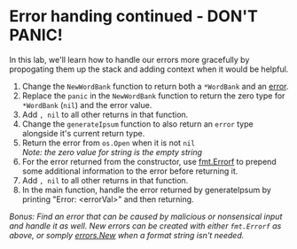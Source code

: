 # Error handing continued - DON'T PANIC!

In this lab, we'll learn how to handle our errors more gracefully by propogating them up the stack and adding context when it would be helpful.

1. Change the `NewWordBank` function to return both a `*WordBank` and an [error](https://golang.org/pkg/builtin/#error).
1. Replace the `panic` in the `NewWordBank` function to return the zero type for `*WordBank` (`nil`) and the error value.
1. Add `, nil` to all other returns in that function.
1. Change the `generateIpsum` function to also return an `error` type alongside it's current return type.
1. Return the error from `os.Open` when it is not `nil`  
*Note: the zero value for string is the empty string*
1. For the error returned from the constructor, use [fmt.Errorf](https://golang.org/pkg/fmt/#Errorf) to prepend some additional information to the error before returning it.
1. Add `, nil` to all other returns in that function.
1. In the main function, handle the error returned by generateIpsum by printing "Error: \<errorVal\>" and then returning.

*Bonus: Find an error that can be caused by malicious or nonsensical input and handle it as well.  New errors can be created with either `fmt.Errorf` as above, or somply [errors.New](https://golang.org/pkg/errors/#New) when a format string isn't needed.*